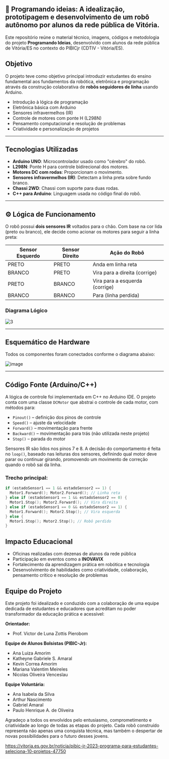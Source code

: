 ## 🤖 Programando ideias: A idealização, prototipagem e desenvolvimento de um robô autônomo por alunos da rede pública de Vitória.

Este repositório reúne o material técnico, imagens, códigos e metodologia do projeto **Programando Ideias**, desenvolvido com alunos da rede pública de Vitória/ES no contexto do PIBICjr (CDTIV - Vitória/ES).

## Objetivo

O projeto teve como objetivo principal introduzir estudantes do ensino fundamental aos fundamentos da robótica, eletrônica e programação através da construção colaborativa de **robôs seguidores de linha** usando Arduino.

- Introdução à lógica de programação
- Eletrônica básica com Arduino
- Sensores infravermelhos (IR)
- Controle de motores com ponte H (L298N)
- Pensamento computacional e resolução de problemas
- Criatividade e personalização de projetos

---

## Tecnologias Utilizadas

- **Arduino UNO**: Microcontrolador usado como "cérebro" do robô.
- **L298N**: Ponte H para controle bidirecional dos motores.
- **Motores DC com rodas**: Proporcionam o movimento.
- **Sensores infravermelhos (IR)**: Detectam a linha preta sobre fundo branco.
- **Chassi 2WD**: Chassi com suporte para duas rodas.
- **C++ para Arduino**: Linguagem usada no código final do robô.

---

## ⚙️ Lógica de Funcionamento

O robô possui **dois sensores IR** voltados para o chão. Com base na cor lida (preto ou branco), ele decide como acionar os motores para seguir a linha preta:

| Sensor Esquerdo | Sensor Direito | Ação do Robô                     |
|------------------|------------------|----------------------------------|
| PRETO            | PRETO            | Anda em linha reta               |
| BRANCO           | PRETO            | Vira para a direita (corrige)    |
| PRETO            | BRANCO           | Vira para a esquerda (corrige)   |
| BRANCO           | BRANCO           | Para (linha perdida)             |

### Diagrama Lógico

![3](https://github.com/user-attachments/assets/16520bd6-1b1d-46d4-982b-8a77321a0ccd)

---

## Esquemático de Hardware

Todos os componentes foram conectados conforme o diagrama abaixo:

![image](https://github.com/user-attachments/assets/185cf567-9c3e-46d3-b07e-8e38c925114f)

---

## Código Fonte (Arduino/C++)

A lógica de controle foi implementada em C++ no Arduino IDE. O projeto conta com uma classe `DCMotor` que abstrai o controle de cada motor, com métodos para:

- `Pinout()` – definição dos pinos de controle
- `Speed()` – ajuste da velocidade
- `Forward()` – movimentação para frente
- `Backward()` – movimentação para trás (não utilizada neste projeto)
- `Stop()` – parada do motor

Sensores IR são lidos nos pinos 7 e 8. A decisão do comportamento é feita no `loop()`, baseado nas leituras dos sensores, definindo qual motor deve parar ou continuar girando, promovendo um movimento de correção quando o robô sai da linha. 

### Trecho principal:

```cpp
if (estadoSensor1 == 1 && estadoSensor2 == 1) {
  Motor1.Forward(); Motor2.Forward(); // Linha reta
} else if (estadoSensor1 == 1 && estadoSensor2 == 0) {
  Motor1.Stop(); Motor2.Forward(); // Vira direita
} else if (estadoSensor1 == 0 && estadoSensor2 == 1) {
  Motor1.Forward(); Motor2.Stop(); // Vira esquerda
} else {
  Motor1.Stop(); Motor2.Stop(); // Robô perdido
}
```

## Impacto Educacional

- Oficinas realizadas com dezenas de alunos da rede pública
- Participação em eventos como a **INOVAVIX**
- Fortalecimento da aprendizagem prática em robótica e tecnologia
- Desenvolvimento de habilidades como criatividade, colaboração, pensamento crítico e resolução de problemas

## Equipe do Projeto

Este projeto foi idealizado e conduzido com a colaboração de uma equipe dedicada de estudantes e educadores que acreditam no poder transformador da educação prática e acessível:

**Orientador:**  
- Prof. Victor de Luna Zottis Pierobom

**Equipe de Alunos Bolsistas (PIBIC-Jr):**  
- Ana Luiza Amorim  
- Katheyne Gabriele S. Amaral  
- Kevin Correa Amorim  
- Mariana Valentim Meireles  
- Nicolas Oliveira Venceslau

**Equipe Voluntária:**  
- Ana Isabela da Silva  
- Arthur Nascimento  
- Gabriel Amaral  
- Paulo Henrique A. de Oliveira

Agradeço a todos os envolvidos pelo entusiasmo, comprometimento e criatividade ao longo de todas as etapas do projeto. Cada robô construído representa não apenas uma conquista técnica, mas também o despertar de novas possibilidades para o futuro desses jovens.

https://vitoria.es.gov.br/noticia/pibic-jr-2023-programa-para-estudantes-seleciona-10-projetos-47750
